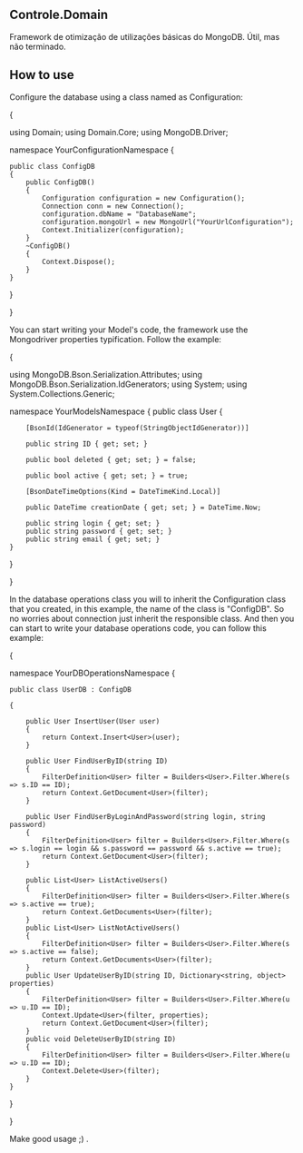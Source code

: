 ## Controle.Domain
Framework de otimização de utilizações básicas do MongoDB. Útil, mas não terminado.


## How to use


Configure the database using a class named as Configuration:


{

using Domain;
using Domain.Core;
using MongoDB.Driver;


namespace YourConfigurationNamespace
{

    public class ConfigDB
    {
        public ConfigDB()
        {
            Configuration configuration = new Configuration();
            Connection conn = new Connection();
            configuration.dbName = "DatabaseName";
            configuration.mongoUrl = new MongoUrl("YourUrlConfiguration");
            Context.Initializer(configuration);
        }
        ~ConfigDB()
        {
            Context.Dispose();
        }
    }
    
}

}


You can start writing your Model's code, the framework use the Mongodriver properties typification. Follow the example:

{

using MongoDB.Bson.Serialization.Attributes;
using MongoDB.Bson.Serialization.IdGenerators;
using System;
using System.Collections.Generic;

namespace YourModelsNamespace
{
    public class User
    {
        
        [BsonId(IdGenerator = typeof(StringObjectIdGenerator))]
        
        public string ID { get; set; }
        
        public bool deleted { get; set; } = false;
        
        public bool active { get; set; } = true;
        
        [BsonDateTimeOptions(Kind = DateTimeKind.Local)]
       
        public DateTime creationDate { get; set; } = DateTime.Now;
        
        public string login { get; set; }
        public string password { get; set; }
        public string email { get; set; }
    }
}

}

In the database operations class you will to inherit the Configuration class that you created, in this example, the name of the class
is "ConfigDB". So no worries about connection just inherit the responsible class.
And then you can start to write your database operations code, you can follow this example:

{

namespace YourDBOperationsNamespace
{

    public class UserDB : ConfigDB
    
    {
    
        public User InsertUser(User user)
        {
            return Context.Insert<User>(user);
        }

        public User FindUserByID(string ID)
        {
            FilterDefinition<User> filter = Builders<User>.Filter.Where(s => s.ID == ID);
            return Context.GetDocument<User>(filter);
        }

        public User FindUserByLoginAndPassword(string login, string password)
        {
            FilterDefinition<User> filter = Builders<User>.Filter.Where(s => s.login == login && s.password == password && s.active == true);
            return Context.GetDocument<User>(filter);
        }

        public List<User> ListActiveUsers()
        {
            FilterDefinition<User> filter = Builders<User>.Filter.Where(s => s.active == true);
            return Context.GetDocuments<User>(filter);
        }
        public List<User> ListNotActiveUsers()
        {
            FilterDefinition<User> filter = Builders<User>.Filter.Where(s => s.active == false);
            return Context.GetDocuments<User>(filter);
        }
        public User UpdateUserByID(string ID, Dictionary<string, object> properties)
        {
            FilterDefinition<User> filter = Builders<User>.Filter.Where(u => u.ID == ID);
            Context.Update<User>(filter, properties);
            return Context.GetDocument<User>(filter);
        }
        public void DeleteUserByID(string ID)
        {
            FilterDefinition<User> filter = Builders<User>.Filter.Where(u => u.ID == ID);
            Context.Delete<User>(filter);
        }
    }
}

}

Make good usage ;) .
